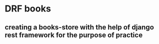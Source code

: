 # DRF books
## creating a books-store with the help of django rest framework for the purpose of practice